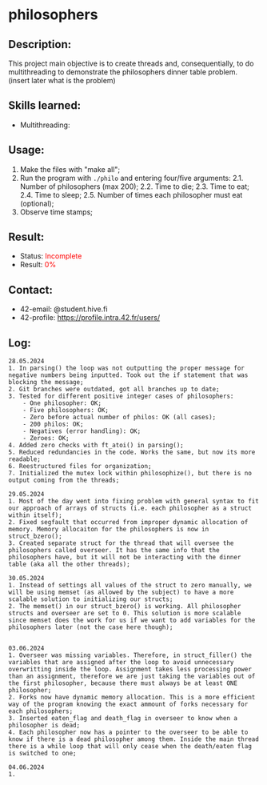# philosophers

## Description:
This project main objective is to create threads and, consequentially, to do multithreading to demonstrate the philosophers dinner table problem. (insert later what is the problem)

## Skills learned:
- Multithreading: <PLACEHOLDER>

## Usage:
1. Make the files with "make all";
2. Run the program with ```./philo``` and entering four/five arguments:
	2.1. Number of philosophers (max 200);
	2.2. Time to die;
	2.3. Time to eat;
	2.4. Time to sleep;
	2.5. Number of times each philosopher must eat (optional);
3. Observe time stamps;

## Result:
- Status: <span style="color:red">Incomplete</span>
- Result: <span style="color:red">0%</span>

## Contact: 
- 42-email: <PLACEHOLDER>@student.hive.fi
- 42-profile: [https://profile.intra.42.fr/users/<INSERTUSERNAME>](https://profile.intra.42.fr/users/<INSERTUSERNAME>)

## Log:
```
28.05.2024
1. In parsing() the loop was not outputting the proper message for negative numbers being inputted. Took out the if statement that was blocking the message;
2. Git branches were outdated, got all branches up to date;
3. Tested for different positive integer cases of philosophers:
	- One philosopher: OK;
	- Five philosophers: OK;
	- Zero before actual number of philos: OK (all cases);
	- 200 philos: OK;
	- Negatives (error handling): OK;
	- Zeroes: OK;
4. Added zero checks with ft_atoi() in parsing();
5. Reduced redundancies in the code. Works the same, but now its more readable;
6. Reestructured files for organization;
7. Initialized the mutex lock within philosophize(), but there is no output coming from the threads;

29.05.2024
1. Most of the day went into fixing problem with general syntax to fit our approach of arrays of structs (i.e. each philosopher as a struct within itself);
2. Fixed segfault that occurred from improper dynamic allocation of memory. Memory allocaiton for the philosophers is now in struct_bzero();
3. Created separate struct for the thread that will oversee the philosophers called overseer. It has the same info that the philosophers have, but it will not be interacting with the dinner table (aka all the other threads);

30.05.2024
1. Instead of settings all values of the struct to zero manually, we will be using memset (as allowed by the subject) to have a more scalable solution to initializing our structs;
2. The memset() in our struct_bzero() is working. All philosopher structs and overseer are set to 0. This solution is more scalable since memset does the work for us if we want to add variables for the philosophers later (not the case here though);


03.06.2024
1. Overseer was missing variables. Therefore, in struct_filler() the variables that are assigned after the loop to avoid unnecessary overwritting inside the loop. Assignment takes less processing power than an assignment, therefore we are just taking the variables out of the first philosopher, because there must always be at least ONE philosopher;
2. Forks now have dynamic memory allocation. This is a more efficient way of the program knowing the exact ammount of forks necessary for each philosophers;
3. Inserted eaten_flag and death_flag in overseer to know when a philosopher is dead; 
4. Each philosopher now has a pointer to the overseer to be able to know if there is a dead philosopher among them. Inside the main thread there is a while loop that will only cease when the death/eaten flag is switched to one;

04.06.2024
1. 
```